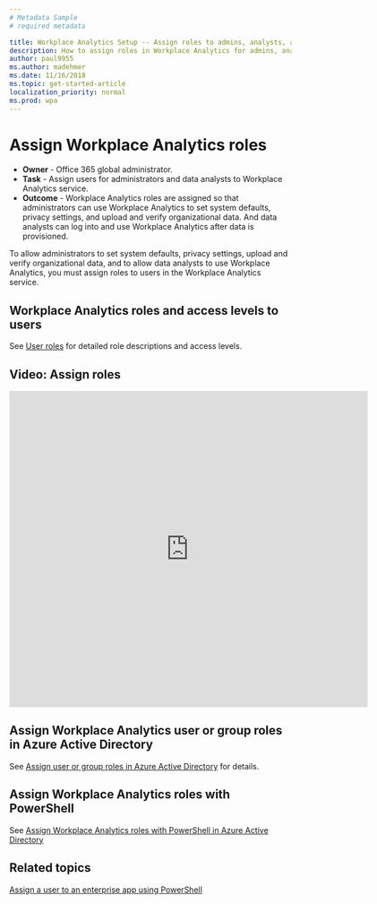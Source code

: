 ```yaml
---
# Metadata Sample
# required metadata

title: Workplace Analytics Setup -- Assign roles to admins, analysts, and PMs 
description: How to assign roles in Workplace Analytics for admins, analysts, and program managers
author: paul9955
ms.author: madehmer
ms.date: 11/16/2018
ms.topic: get-started-article
localization_priority: normal 
ms.prod: wpa
---
```


# Assign Workplace Analytics roles

* **Owner** - Office 365 global administrator.
* **Task** - Assign users for administrators and data analysts to Workplace Analytics service.
* **Outcome** - Workplace Analytics roles are assigned so that administrators can use Workplace Analytics to set system defaults, privacy settings, and upload and verify organizational data. And data analysts can log into and use Workplace Analytics after data is provisioned.

To allow administrators to set system defaults, privacy settings, upload and verify organizational data, and to allow data analysts to use Workplace Analytics, you must assign roles to users in the Workplace Analytics service.

## Workplace Analytics roles and access levels to users

See [User roles](../use/user-roles.md) for detailed role descriptions and access levels.

## Video: Assign roles

<iframe width="640" height="564" src="https://player.vimeo.com/video/282897409" frameborder="0" allowFullScreen mozallowfullscreen webkitAllowFullScreen></iframe>

## Assign Workplace Analytics user or group roles in Azure Active Directory

See [Assign user or group roles in Azure Active Directory](../Use/Assigning-wpa-user-and-group-roles-in-azure-ad.md) for details.

## Assign Workplace Analytics roles with PowerShell

See [Assign Workplace Analytics roles with PowerShell in Azure Active Directory](../Use/Using-PowerShell-to-Assign-Roles.md)

## Related topics

[Assign a user to an enterprise app using PowerShell](https://docs.microsoft.com/en-us/azure/active-directory/active-directory-coreapps-assign-user-azure-portal#how-do-i-assign-a-user-to-an-enterprise-app-using-powershell)